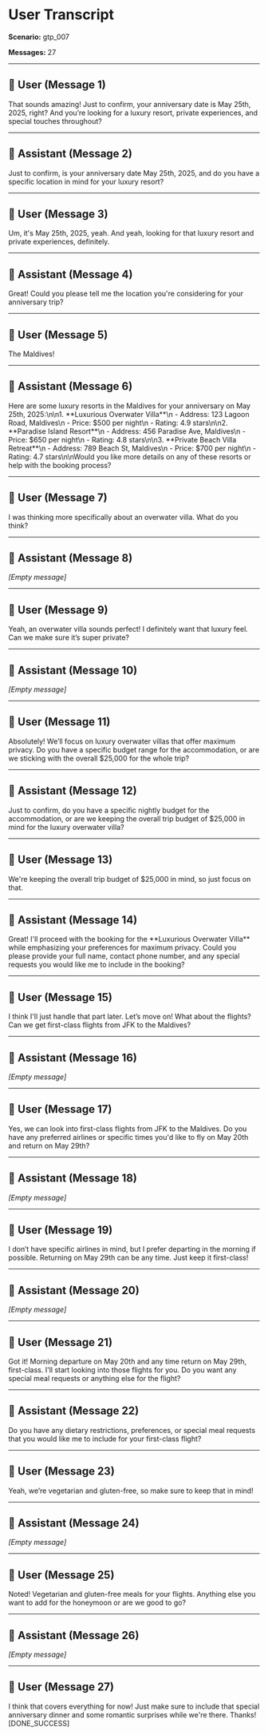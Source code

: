 # User Transcript

**Scenario:** gtp_007

**Messages:** 27

---

## 👤 User (Message 1)

That sounds amazing! Just to confirm, your anniversary date is May 25th, 2025, right? And you’re looking for a luxury resort, private experiences, and special touches throughout?

---

## 🤖 Assistant (Message 2)

Just to confirm, is your anniversary date May 25th, 2025, and do you have a specific location in mind for your luxury resort?

---

## 👤 User (Message 3)

Um, it's May 25th, 2025, yeah. And yeah, looking for that luxury resort and private experiences, definitely.

---

## 🤖 Assistant (Message 4)

Great! Could you please tell me the location you're considering for your anniversary trip?

---

## 👤 User (Message 5)

The Maldives!

---

## 🤖 Assistant (Message 6)

Here are some luxury resorts in the Maldives for your anniversary on May 25th, 2025:\n\n1. \*\*Luxurious Overwater Villa\*\*\n   - Address: 123 Lagoon Road, Maldives\n   - Price: $500 per night\n   - Rating: 4.9 stars\n\n2. \*\*Paradise Island Resort\*\*\n   - Address: 456 Paradise Ave, Maldives\n   - Price: $650 per night\n   - Rating: 4.8 stars\n\n3. \*\*Private Beach Villa Retreat\*\*\n   - Address: 789 Beach St, Maldives\n   - Price: $700 per night\n   - Rating: 4.7 stars\n\nWould you like more details on any of these resorts or help with the booking process?

---

## 👤 User (Message 7)

I was thinking more specifically about an overwater villa. What do you think?

---

## 🤖 Assistant (Message 8)

*[Empty message]*

---

## 👤 User (Message 9)

Yeah, an overwater villa sounds perfect! I definitely want that luxury feel. Can we make sure it’s super private?

---

## 🤖 Assistant (Message 10)

*[Empty message]*

---

## 👤 User (Message 11)

Absolutely! We’ll focus on luxury overwater villas that offer maximum privacy. Do you have a specific budget range for the accommodation, or are we sticking with the overall $25,000 for the whole trip?

---

## 🤖 Assistant (Message 12)

Just to confirm, do you have a specific nightly budget for the accommodation, or are we keeping the overall trip budget of $25,000 in mind for the luxury overwater villa?

---

## 👤 User (Message 13)

We're keeping the overall trip budget of $25,000 in mind, so just focus on that.

---

## 🤖 Assistant (Message 14)

Great! I'll proceed with the booking for the \*\*Luxurious Overwater Villa\*\* while emphasizing your preferences for maximum privacy. Could you please provide your full name, contact phone number, and any special requests you would like me to include in the booking?

---

## 👤 User (Message 15)

I think I'll just handle that part later. Let’s move on! What about the flights? Can we get first-class flights from JFK to the Maldives?

---

## 🤖 Assistant (Message 16)

*[Empty message]*

---

## 👤 User (Message 17)

Yes, we can look into first-class flights from JFK to the Maldives. Do you have any preferred airlines or specific times you'd like to fly on May 20th and return on May 29th?

---

## 🤖 Assistant (Message 18)

*[Empty message]*

---

## 👤 User (Message 19)

I don’t have specific airlines in mind, but I prefer departing in the morning if possible. Returning on May 29th can be any time. Just keep it first-class!

---

## 🤖 Assistant (Message 20)

*[Empty message]*

---

## 👤 User (Message 21)

Got it! Morning departure on May 20th and any time return on May 29th, first-class. I'll start looking into those flights for you. Do you want any special meal requests or anything else for the flight?

---

## 🤖 Assistant (Message 22)

Do you have any dietary restrictions, preferences, or special meal requests that you would like me to include for your first-class flight?

---

## 👤 User (Message 23)

Yeah, we’re vegetarian and gluten-free, so make sure to keep that in mind!

---

## 🤖 Assistant (Message 24)

*[Empty message]*

---

## 👤 User (Message 25)

Noted! Vegetarian and gluten-free meals for your flights. Anything else you want to add for the honeymoon or are we good to go?

---

## 🤖 Assistant (Message 26)

*[Empty message]*

---

## 👤 User (Message 27)

I think that covers everything for now! Just make sure to include that special anniversary dinner and some romantic surprises while we're there. Thanks! [DONE\_SUCCESS]

